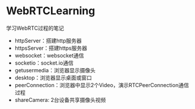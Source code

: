 # WebRTCLearning
学习WebRTC过程的笔记
* httpServer：搭建http服务器
* httpsServer：搭建https服务器
* websocket：websocket通信
* socketio：socket.io通信
* getusermedia：浏览器显示摄像头
* desktop：浏览器显示桌面或窗口
* peerConnection：浏览器中显示2个Video，演示RTCPeerConnection通信过程
* shareCamera: 2台设备共享摄像头视频